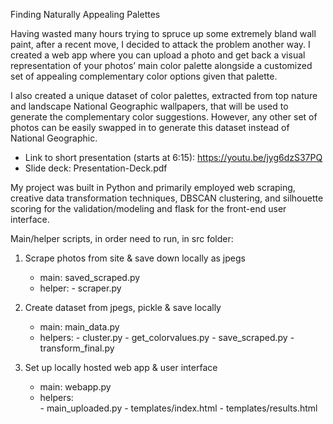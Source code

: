 Finding Naturally Appealing Palettes

Having wasted many hours trying to spruce up some extremely bland wall paint, after a recent move, I decided to attack the problem another way. I created a web app where you can upload a photo and get back a visual representation of your photos’ main color palette alongside a customized set of appealing complementary color options given that palette.

I also created a unique dataset of color palettes, extracted from top nature and landscape National Geographic wallpapers, that will be used to generate the complementary color suggestions. However, any other set of photos can be easily swapped in to generate this dataset instead of National Geographic.

- Link to short presentation (starts at 6:15): https://youtu.be/jyg6dzS37PQ
- Slide deck: Presentation-Deck.pdf

My project was built in Python and primarily employed web scraping, creative data transformation techniques, DBSCAN clustering, and silhouette scoring for the validation/modeling and flask for the front-end user interface.

Main/helper scripts, in order need to run, in src folder:

1. Scrape photos from site & save down locally as jpegs
    - main: saved_scraped.py
    - helper:
            - scraper.py

2. Create dataset from jpegs, pickle & save locally
    - main: main_data.py
    - helpers:
            - cluster.py
            - get_colorvalues.py
            - save_scraped.py
            - transform_final.py

3. Set up locally hosted web app & user interface
    - main: webapp.py
    - helpers:    
            - main_uploaded.py
            - templates/index.html
            - templates/results.html
